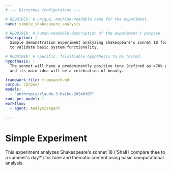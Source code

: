```yaml
---
# --- Discernus Configuration ---

# REQUIRED: A unique, machine-readable name for the experiment.
name: simple_shakespeare_analysis

# REQUIRED: A human-readable description of the experiment's purpose.
description: |
  Simple demonstration experiment analyzing Shakespeare's sonnet 18 for tone and main idea
  to validate basic system functionality.

# REQUIRED: A specific, falsifiable hypothesis to be tested.
hypothesis: |
  The sonnet will have a predominantly positive tone (defined as >70% positive words/phrases) 
  and its main idea will be a celebration of beauty.

framework_file: framework.md
corpus: corpus/
models:
  - "anthropic/claude-3-haiku-20240307"
runs_per_model: 1
workflow:
  - agent: AnalysisAgent
  
---
```


# Simple Experiment

This experiment analyzes Shakespeare's sonnet 18 ('Shall I compare thee to a summer's day?') for tone and thematic content using basic computational analysis.